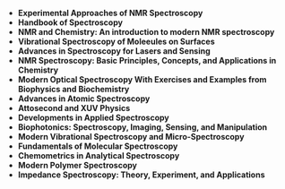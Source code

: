 <ul>
<li><b><a target="_blank" href="https://github.com/manjunath5496/Photochemistry-Books/blob/master/ot(1).pdf" style="text-decoration:none;">Experimental Approaches of NMR Spectroscopy</a></b></li>
                                <li><b><a target="_blank" href="https://github.com/manjunath5496/Photochemistry-Books/blob/master/ot(2).pdf" style="text-decoration:none;">Handbook of Spectroscopy</a></b></li>
                                <li><b><a target="_blank" href="https://github.com/manjunath5496/Photochemistry-Books/blob/master/ot(3).pdf" style="text-decoration:none;">NMR and Chemistry: An introduction to modern NMR spectroscopy</a></b></li>
 <li><b><a target="_blank" href="https://github.com/manjunath5496/Photochemistry-Books/blob/master/ot(4).pdf" style="text-decoration:none;">Vibrational Spectroscopy of Moleeules on Surfaces </a></b></li>                              
<li><b><a target="_blank" href="https://github.com/manjunath5496/Photochemistry-Books/blob/master/ot(5).pdf" style="text-decoration:none;">Advances in Spectroscopy for Lasers and Sensing</a></b></li>
<li><b><a target="_blank" href="https://github.com/manjunath5496/Photochemistry-Books/blob/master/ot(6).pdf" style="text-decoration:none;">NMR Spectroscopy: Basic Principles, Concepts, and Applications in Chemistry</a></b></li>
                                <li><b><a target="_blank" href="https://github.com/manjunath5496/Photochemistry-Books/blob/master/ot(7).pdf" style="text-decoration:none;">Modern Optical Spectroscopy With Exercises and Examples from Biophysics and Biochemistry</a></b></li>
  
<li><b><a target="_blank" href="https://github.com/manjunath5496/Photochemistry-Books/blob/master/ot(8).pdf" style="text-decoration:none;">Advances in Atomic Spectroscopy</a></b></li>
                                <li><b><a target="_blank" href="https://github.com/manjunath5496/Photochemistry-Books/blob/master/ot(9).pdf" style="text-decoration:none;">Attosecond and XUV Physics</a></b></li>
                                <li><b><a target="_blank" href="https://github.com/manjunath5496/Photochemistry-Books/blob/master/ot(10).pdf" style="text-decoration:none;">Developments in Applied Spectroscopy</a></b></li>
 <li><b><a target="_blank" href="https://github.com/manjunath5496/Photochemistry-Books/blob/master/ot(11).pdf" style="text-decoration:none;">Biophotonics: Spectroscopy, Imaging, Sensing, and Manipulation  </a></b></li>                              
<li><b><a target="_blank" href="https://github.com/manjunath5496/Photochemistry-Books/blob/master/ot(12).pdf" style="text-decoration:none;">Modern Vibrational Spectroscopy and Micro-Spectroscopy</a></b></li>
<li><b><a target="_blank" href="https://github.com/manjunath5496/Photochemistry-Books/blob/master/ot(13).pdf" style="text-decoration:none;">Fundamentals of Molecular Spectroscopy </a></b></li>
                                <li><b><a target="_blank" href="https://github.com/manjunath5496/Photochemistry-Books/blob/master/ot(14).pdf" style="text-decoration:none;">Chemometrics in Analytical Spectroscopy</a></b></li>  
  
<li><b><a target="_blank" href="https://github.com/manjunath5496/Photochemistry-Books/blob/master/ot(15).pdf" style="text-decoration:none;">Modern Polymer Spectroscopy</a></b></li>

<li><b><a target="_blank" href="https://github.com/manjunath5496/Photochemistry-Books/blob/master/ot(16).pdf" style="text-decoration:none;">Impedance Spectroscopy: Theory, Experiment, and Applications</a></b></li>
                          
                             
  </ul>
